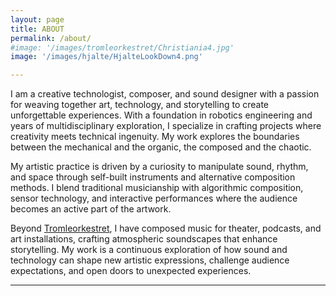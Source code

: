 ```yaml
---
layout: page
title: ABOUT
permalink: /about/
#image: '/images/tromleorkestret/Christiania4.jpg'
image: '/images/hjalte/HjalteLookDown4.png'

---
```


I am a creative technologist, composer, and sound designer with a passion for weaving together art, technology, and storytelling to create unforgettable experiences. With a foundation in robotics engineering and years of multidisciplinary exploration, I specialize in crafting projects where creativity meets technical ingenuity. My work explores the boundaries between the mechanical and the organic, the composed and the chaotic.

My artistic practice is driven by a curiosity to manipulate sound, rhythm, and space through self-built instruments and alternative composition methods. I blend traditional musicianship with algorithmic composition, sensor technology, and interactive performances where the audience becomes an active part of the artwork.

Beyond [Tromleorkestret](https://tromleorkestret.com), I have composed music for theater, podcasts, and art installations, crafting atmospheric soundscapes that enhance storytelling. My work is a continuous exploration of how sound and technology can shape new artistic expressions, challenge audience expectations, and open doors to unexpected experiences.



<hr>